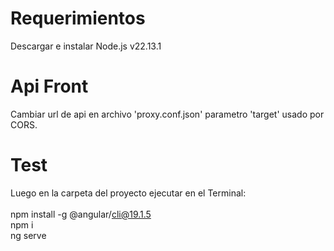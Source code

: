 # Requerimientos
Descargar e instalar Node.js v22.13.1

# Api Front
Cambiar url de api en archivo 'proxy.conf.json' parametro 'target' usado por CORS.

# Test
Luego en la carpeta del proyecto ejecutar en el Terminal:\
\
npm install -g @angular/cli@19.1.5\
npm i\
ng serve
